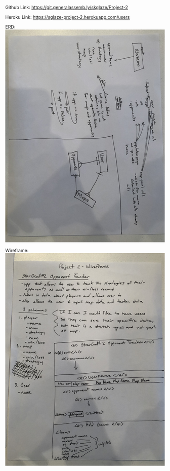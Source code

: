Github Link: https://git.generalassemb.ly/skglaze/Project-2

Heroku Link: https://sglaze-project-2.herokuapp.com/users

ERD:
![ERD](Images/ERD.jpeg)

Wireframe:
![Wirframe](Images/wireframe.jpeg)